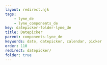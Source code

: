 ```yaml
---
layout: redirect.njk
tags: 
    - lyne_de
    - lyne_components_de
key: datepicker-folder-lyne_de
title: Datepicker
parent: components-lyne_de
keywords: date, datepicker, calendar, picker
order: 110
redirect: datepicker/
folder: true
---
```

